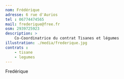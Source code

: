 ```yaml
---
nom: Frédérique
adresse: 6 rue d'Aurios
tel : 06774474565
mail: frederique@free.fr
osm: 2939725923
description: >
    Co-Coordinatrice du contrat Tisanes et légumes
illustration: ./media/frederique.jpg
contrats : 
    - tisane
    - legumes
---
```


Fredérique